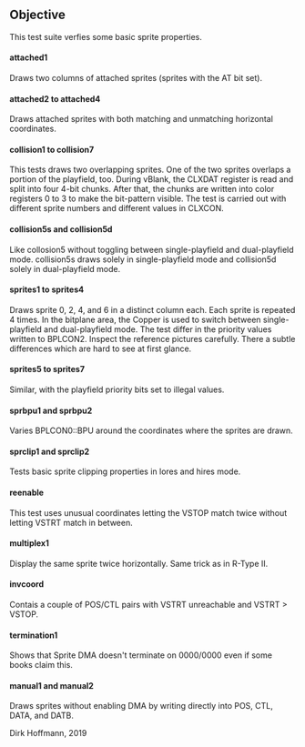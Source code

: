 ## Objective

This test suite verfies some basic sprite properties.

#### attached1

Draws two columns of attached sprites (sprites with the AT bit set).

#### attached2 to attached4

Draws attached sprites with both matching and unmatching horizontal coordinates.

#### collision1 to collision7

This tests draws two overlapping sprites. One of the two sprites overlaps a portion of the playfield, too. During vBlank, the CLXDAT register is read and split into four 4-bit chunks. After that, the chunks are written into color registers 0 to 3 to make the bit-pattern visible. The test is carried out with different sprite numbers and different values in CLXCON. 

#### collision5s and collision5d

Like collosion5 without toggling between single-playfield and dual-playfield mode. collision5s draws solely in single-playfield mode and collision5d solely in dual-playfield mode.

#### sprites1 to sprites4

Draws sprite 0, 2, 4, and 6 in a distinct column each. Each sprite is repeated 4 times. In the bitplane area, the Copper is used to switch between single-playfield and dual-playfield mode. The test differ in the priority values written to BPLCON2. Inspect the reference pictures carefully. There a subtle differences which are hard to see at first glance. 

#### sprites5 to sprites7

Similar, with the playfield priority bits set to illegal values.

#### sprbpu1 and sprbpu2

Varies BPLCON0::BPU around the coordinates where the sprites are drawn. 

#### sprclip1 and sprclip2

Tests basic sprite clipping properties in lores and hires mode.

#### reenable

This test uses unusual coordinates letting the VSTOP match twice without letting VSTRT match in between.

#### multiplex1

Display the same sprite twice horizontally. Same trick as in R-Type II.

#### invcoord

Contais a couple of POS/CTL pairs with VSTRT unreachable and VSTRT > VSTOP.

#### termination1

Shows that Sprite DMA doesn't terminate on $0000/$0000 even if some books claim this.

#### manual1 and manual2

Draws sprites without enabling DMA by writing directly into POS, CTL, DATA, and DATB.

Dirk Hoffmann, 2019
